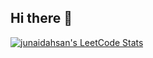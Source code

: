 ## Hi there 👋

[![junaidahsan's LeetCode Stats](https://leetcode-stats.vercel.app/api?username=junaidahsan&theme=Dark)](https://github.com/JeremyTsaii/leetcode-stats)

<!--
**mrjahsan/mrjahsan** is a ✨ _special_ ✨ repository because its `README.md` (this file) appears on your GitHub profile.

Here are some ideas to get you started:

- 🔭 I’m currently working on ...
- 🌱 I’m currently learning ...
- 👯 I’m looking to collaborate on ...
- 🤔 I’m looking for help with ...
- 💬 Ask me about ...
- 📫 How to reach me: ...
- 😄 Pronouns: ...
- ⚡ Fun fact: ...
-->
